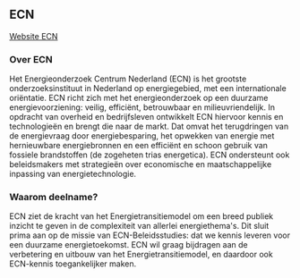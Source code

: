 ## ECN

[Website ECN](http://www.ecn.nl/nl/units/ps/themas/energie-en-emissiescenarios/)

### Over ECN
Het Energieonderzoek Centrum Nederland (ECN) is het grootste onderzoeksinstituut in Nederland op energiegebied, met een internationale oriëntatie. ECN richt zich met het energieonderzoek op een duurzame energievoorziening: veilig, efficiënt, betrouwbaar en milieuvriendelijk. In opdracht van overheid en bedrijfsleven ontwikkelt ECN hiervoor kennis en technologieën en brengt die naar de markt. Dat omvat het terugdringen van de energievraag door energiebesparing, het opwekken van energie met hernieuwbare energiebronnen en een efficiënt en schoon gebruik van fossiele brandstoffen (de zogeheten trias energetica). ECN ondersteunt ook beleidsmakers met strategieën over economische en maatschappelijke inpassing van energietechnologie.

### Waarom deelname?
ECN ziet de kracht van het Energietransitiemodel om een breed publiek inzicht te geven in de complexiteit van allerlei energiethema's. Dit sluit prima aan op de missie van ECN-Beleidsstudies: dat we kennis leveren voor een duurzame energietoekomst. ECN wil graag bijdragen aan de verbetering en uitbouw van het Energietransitiemodel, en daardoor ook ECN-kennis toegankelijker maken.
